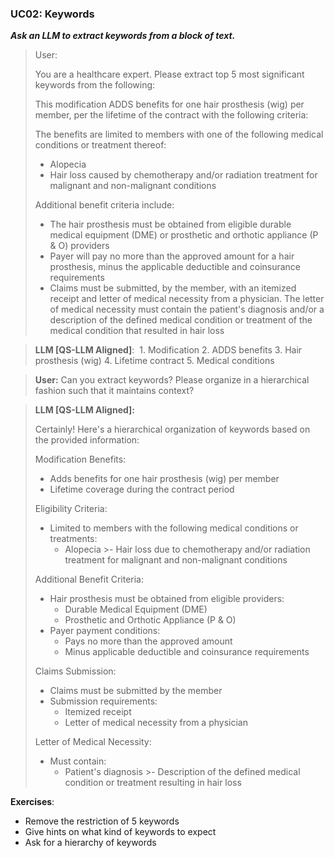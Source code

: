 ### UC02: Keywords
***Ask an LLM to extract keywords from a block of text.***

>User: 
>
>You are a healthcare expert. Please extract top 5 most significant keywords from the following:
>
>This modification ADDS benefits for one hair prosthesis (wig) per member, per the lifetime of the contract with the following criteria:
>
>The benefits are limited to members with one of the following medical conditions or treatment thereof:
>
>- Alopecia
>- Hair loss caused by chemotherapy and/or radiation treatment for malignant and non-malignant conditions
>
>Additional benefit criteria include:
>
>- The hair prosthesis must be obtained from eligible durable medical equipment (DME) or prosthetic and orthotic appliance (P & O) providers
>- Payer will pay no more than the approved amount for a hair prosthesis, minus the applicable deductible and coinsurance requirements
>- Claims must be submitted, by the member, with an itemized receipt and letter of medical necessity from a physician. The letter of medical necessity must contain the patient's diagnosis and/or a description of the defined medical condition or treatment of the medical condition that resulted in hair loss

>**LLM [QS-LLM Aligned]**:  1. Modification 2. ADDS benefits 3. Hair prosthesis (wig) 4. Lifetime contract 5. Medical conditions

>**User:**  Can you extract keywords? Please organize in a hierarchical fashion such that it maintains context?

>**LLM [QS-LLM Aligned]:**
>
>Certainly! Here's a hierarchical organization of keywords based on the provided information:
>
>Modification Benefits:
>
>- Adds benefits for one hair prosthesis (wig) per member
>- Lifetime coverage during the contract period
>
>Eligibility Criteria:
>
>- Limited to members with the following medical conditions or treatments:
>    - Alopecia
    >- Hair loss due to chemotherapy and/or radiation treatment for malignant and non-malignant conditions
>
>Additional Benefit Criteria:
>
>- Hair prosthesis must be obtained from eligible providers:
>    - Durable Medical Equipment (DME)
>    - Prosthetic and Orthotic Appliance (P & O)
>- Payer payment conditions:
>    - Pays no more than the approved amount
>    - Minus applicable deductible and coinsurance requirements
>
>Claims Submission:
>
>- Claims must be submitted by the member
>- Submission requirements:
>    - Itemized receipt
>    - Letter of medical necessity from a physician
>
>Letter of Medical Necessity:
>
>- Must contain:
>    - Patient's diagnosis
    >- Description of the defined medical condition or treatment resulting in hair loss

**Exercises**:

- Remove the restriction of 5 keywords
- Give hints on what kind of keywords to expect
- Ask for a hierarchy of keywords